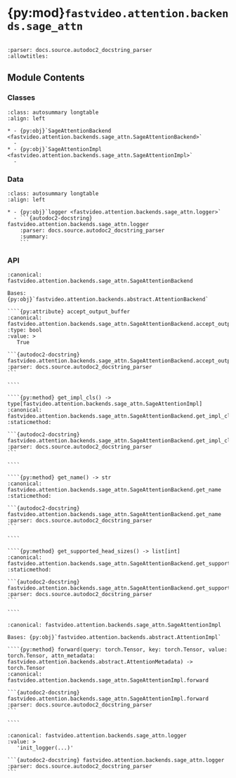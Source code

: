# {py:mod}`fastvideo.attention.backends.sage_attn`

```{py:module} fastvideo.attention.backends.sage_attn
```

```{autodoc2-docstring} fastvideo.attention.backends.sage_attn
:parser: docs.source.autodoc2_docstring_parser
:allowtitles:
```

## Module Contents

### Classes

````{list-table}
:class: autosummary longtable
:align: left

* - {py:obj}`SageAttentionBackend <fastvideo.attention.backends.sage_attn.SageAttentionBackend>`
  -
* - {py:obj}`SageAttentionImpl <fastvideo.attention.backends.sage_attn.SageAttentionImpl>`
  -
````

### Data

````{list-table}
:class: autosummary longtable
:align: left

* - {py:obj}`logger <fastvideo.attention.backends.sage_attn.logger>`
  - ```{autodoc2-docstring} fastvideo.attention.backends.sage_attn.logger
    :parser: docs.source.autodoc2_docstring_parser
    :summary:
    ```
````

### API

`````{py:class} SageAttentionBackend
:canonical: fastvideo.attention.backends.sage_attn.SageAttentionBackend

Bases: {py:obj}`fastvideo.attention.backends.abstract.AttentionBackend`

````{py:attribute} accept_output_buffer
:canonical: fastvideo.attention.backends.sage_attn.SageAttentionBackend.accept_output_buffer
:type: bool
:value: >
   True

```{autodoc2-docstring} fastvideo.attention.backends.sage_attn.SageAttentionBackend.accept_output_buffer
:parser: docs.source.autodoc2_docstring_parser
```

````

````{py:method} get_impl_cls() -> type[fastvideo.attention.backends.sage_attn.SageAttentionImpl]
:canonical: fastvideo.attention.backends.sage_attn.SageAttentionBackend.get_impl_cls
:staticmethod:

```{autodoc2-docstring} fastvideo.attention.backends.sage_attn.SageAttentionBackend.get_impl_cls
:parser: docs.source.autodoc2_docstring_parser
```

````

````{py:method} get_name() -> str
:canonical: fastvideo.attention.backends.sage_attn.SageAttentionBackend.get_name
:staticmethod:

```{autodoc2-docstring} fastvideo.attention.backends.sage_attn.SageAttentionBackend.get_name
:parser: docs.source.autodoc2_docstring_parser
```

````

````{py:method} get_supported_head_sizes() -> list[int]
:canonical: fastvideo.attention.backends.sage_attn.SageAttentionBackend.get_supported_head_sizes
:staticmethod:

```{autodoc2-docstring} fastvideo.attention.backends.sage_attn.SageAttentionBackend.get_supported_head_sizes
:parser: docs.source.autodoc2_docstring_parser
```

````

`````

`````{py:class} SageAttentionImpl(num_heads: int, head_size: int, causal: bool, softmax_scale: float, num_kv_heads: int | None = None, prefix: str = '', **extra_impl_args)
:canonical: fastvideo.attention.backends.sage_attn.SageAttentionImpl

Bases: {py:obj}`fastvideo.attention.backends.abstract.AttentionImpl`

````{py:method} forward(query: torch.Tensor, key: torch.Tensor, value: torch.Tensor, attn_metadata: fastvideo.attention.backends.abstract.AttentionMetadata) -> torch.Tensor
:canonical: fastvideo.attention.backends.sage_attn.SageAttentionImpl.forward

```{autodoc2-docstring} fastvideo.attention.backends.sage_attn.SageAttentionImpl.forward
:parser: docs.source.autodoc2_docstring_parser
```

````

`````

````{py:data} logger
:canonical: fastvideo.attention.backends.sage_attn.logger
:value: >
   'init_logger(...)'

```{autodoc2-docstring} fastvideo.attention.backends.sage_attn.logger
:parser: docs.source.autodoc2_docstring_parser
```

````
